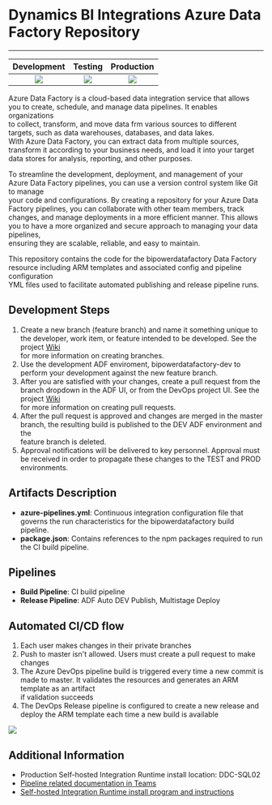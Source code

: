 # Dynamics BI Integrations Azure Data Factory Repository


----
| Development| Testing | Production |  
|:-----------:|:-----------:|:-----------:|  
| ![](https://vsrm.dev.azure.com/powereng-appsdev/_apis/public/Release/badge/a28286b5-4936-44f9-878e-7ca95a663ee3/7/12) | ![](https://vsrm.dev.azure.com/powereng-appsdev/_apis/public/Release/badge/a28286b5-4936-44f9-878e-7ca95a663ee3/7/13) | ![](https://vsrm.dev.azure.com/powereng-appsdev/_apis/public/Release/badge/a28286b5-4936-44f9-878e-7ca95a663ee3/7/14) |  

Azure Data Factory is a cloud-based data integration service that allows you to create, schedule, and manage data pipelines.  It enables organizations  
to collect, transform, and move data frm various sources to different targets, such as data warehouses, databases, and data lakes.  
With Azure Data Factory, you can extract data from multiple sources, transform it according to your business needs, and load it into your target  
data stores for analysis, reporting, and other purposes.

To streamline the development, deployment, and management of your Azure Data Factory pipelines, you can use a version control system like Git to manage  
your code and configurations.  By creating a repository for your Azure Data Factory pipelines, you can collaborate with other team members, track  
changes, and manage deployments in a more efficient manner.  This allows you to have a more organized and secure approach to managing your data pipelines,  
ensuring they are scalable, reliable, and easy to maintain.

This repository contains the code for the bipowerdatafactory Data Factory resource including ARM templates and associated config and pipeline configuration  
YML files used to facilitate automated publishing and release pipeline runs.

## Development Steps
1. Create a new branch (feature branch) and name it something unique to the developer, work item, or feature intended to be developed.  See the project [Wiki](https://dev.azure.com/powereng-appsdev/Dynamics%20BI%20Integrations/_wiki/wikis/Dynamics-BI-Integrations.wiki/44/Welcome-to-Dynamics-BI-Integrations-Wiki)  
for more information on creating branches.
1. Use the development ADF enviroment, bipowerdatafactory-dev to perform your development against the new feature branch.
1. After you are satisfied with your changes, create a pull request from the branch dropdown in the ADF UI, or from the DevOps project UI.  See the project [Wiki](https://dev.azure.com/powereng-appsdev/Dynamics%20BI%20Integrations/_wiki/wikis/Dynamics-BI-Integrations.wiki/44/Welcome-to-Dynamics-BI-Integrations-Wiki)  
for more information on creating pull requests.
1. After the pull request is approved and changes are merged in the master branch, the resulting build is published to the DEV ADF environment and the  
feature branch is deleted.
1. Approval notifications will be delivered to key personnel. Approval must be received in order to propagate these changes to the TEST and PROD environments.

## Artifacts Description
- **azure-pipelines.yml**: Continuous integration configuration file that governs the run characteristics for the bipowerdatafactory build pipeline.
- **package.json**: Contains references to the npm packages required to run the CI build pipeline.

## Pipelines
- **Build Pipeline**: CI build pipeline
- **Release Pipeline**: ADF Auto DEV Publish, Multistage Deploy

## Automated CI/CD flow
1. Each user makes changes in their private branches
1. Push to master isn't allowed. Users must create a pull request to make changes
1. The Azure DevOps pipeline build is triggered every time a new commit is made to master.  It validates the resources and generates an ARM template as an artifact  
if validation succeeds
1. The DevOps Release pipeline is configured to create a new release and deploy the ARM template each time a new build is available

![](https://learn.microsoft.com/en-us/azure/data-factory/media/continuous-integration-delivery-improvements/new-ci-cd-flow.png)

## Additional Information
- Production Self-hosted Integration Runtime install location: DDC-SQL02
- [Pipeline related documentation in Teams](https://powereng0.sharepoint.com/:f:/r/sites/AppsDevelopment/Shared%20Documents/EBS%20Developers/Documentation/Azure%20Data%20Factory?csf=1&web=1&e=cjufh8)
- [Self-hosted Integration Runtime install program and instructions](https://powereng0.sharepoint.com/:f:/r/sites/AppsDevelopment/Shared%20Documents/EBS%20Developers/Documentation/Azure%20Data%20Factory/ADF%20Utils?csf=1&web=1&e=F7LRdN) 